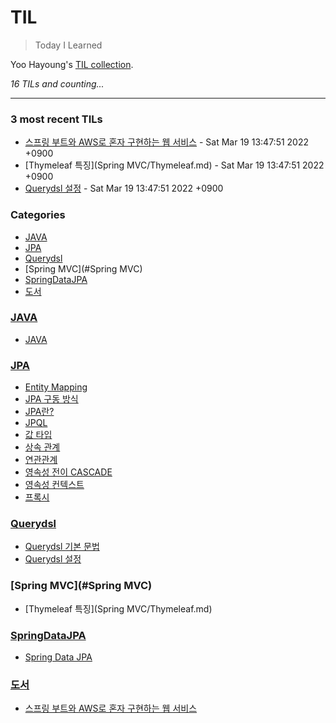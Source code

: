 # TIL
> Today I Learned

Yoo Hayoung's [TIL collection][1].


_16 TILs and counting..._

---

### 3 most recent TILs

- [스프링 부트와 AWS로 혼자 구현하는 웹 서비스](도서/스프링_부트와_AWS로_혼자_구현하는_웹_서비스.md) - Sat Mar 19 13:47:51 2022 +0900
- [Thymeleaf 특징](Spring MVC/Thymeleaf.md) - Sat Mar 19 13:47:51 2022 +0900
- [Querydsl 설정](Querydsl/Querydsl_설정.md) - Sat Mar 19 13:47:51 2022 +0900

### Categories

- [JAVA](#JAVA)
- [JPA](#JPA)
- [Querydsl](#Querydsl)
- [Spring MVC](#Spring MVC)
- [SpringDataJPA](#SpringDataJPA)
- [도서](#도서)

### [JAVA](#JAVA)
- [JAVA](JAVA/JAVA.md)

### [JPA](#JPA)
- [Entity Mapping](JPA/Entity_Mapping.md)
- [JPA 구동 방식](JPA/JPA_구동방식.md)
- [JPA란?](JPA/JPA란.md)
- [JPQL](JPA/JPQL.md)
- [값 타입](JPA/값타입.md)
- [상속 관계](JPA/상속관계.md)
- [연관관계](JPA/연관관계.md)
- [영속성 전이 CASCADE](JPA/영속성_전이와_고아_객체.md)
- [영속성 컨텍스트](JPA/영속성_컨텍스트.md)
- [프록시](JPA/프록시.md)

### [Querydsl](#Querydsl)
- [Querydsl 기본 문법](Querydsl/Querydsl_기본_문법.md)
- [Querydsl 설정](Querydsl/Querydsl_설정.md)

### [Spring MVC](#Spring MVC)
- [Thymeleaf 특징](Spring MVC/Thymeleaf.md)

### [SpringDataJPA](#SpringDataJPA)
- [Spring Data JPA](SpringDataJPA/220314_SpringDataJPA.md)

### [도서](#도서)
- [스프링 부트와 AWS로 혼자 구현하는 웹 서비스](도서/스프링_부트와_AWS로_혼자_구현하는_웹_서비스.md)

[1]: https://github.com/YooHayoung/TIL

